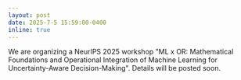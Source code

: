 ```yaml
---
layout: post
date: 2025-7-5 15:59:00-0400
inline: true
---
```


We are organizing a NeurIPS 2025 workshop "ML x OR: Mathematical Foundations and Operational Integration of Machine Learning for Uncertainty-Aware Decision-Making". Details will be posted soon.
